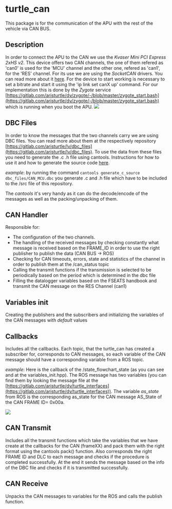 # turtle_can

This package is for the communication of the APU with the rest of the vehicle via CAN BUS.

## Description 

In order to connect the APU to the CAN we use the *Kvaser Mini PCI Express 2xHS v2*. This device offers two CAN channels, the one of them refered as 'can0' is used for the 'MCU' channel and the other one, refered as 'can1', for the 'RES' channel. For its use we are using the *SocketCAN* drivers. You can read more about it [here](https://docs.kernel.org/networking/can.html). For the device to start working is necessary to set a bitrate and start it using the 'ip link set canX up' command. For our implementation this is done by the *Zygote* service [https://gitlab.com/aristurtle/dv/zygote/-/blob/master/zygote_start.bash](https://gitlab.com/aristurtle/dv/zygote/-/blob/master/zygote_start.bash) which is running when you boot the APU. 
![](https://i.imgur.com/ZPAo0p2.png)

## DBC Files

In order to know the messages that the two channels carry we are using DBC files. You can read more about them at the respectively  repository [https://gitlab.com/aristurtle/lv/dbc_files](https://gitlab.com/aristurtle/lv/dbc_files). To use the data from these files you need to generate the .c .h file using cantools. Ιnstructions for how to use it and how to generate the source code [here](https://cantools.readthedocs.io/en/latest/). 

*example*: by running the command `cantools generate_c_source dbc_files/CAN_MCU.dbc` you generate .c and .h file which have to be included to the /src file of this repository. 

The *cantools* it's very handy as it can do the decode/encode of the messages as well as the packing/unpacking of them.

## CAN Handler

Responsible for:
- The configuration of the two channels.
- The handling of the received messages by checking constantly what message is received based on the FRAME_ID in order to use the right publisher to publish the data (CAN BUS -> ROS)
- Checking for CAN timeouts, errors, state and statistics of the channel in order to publish them at the /can_status topic
- Calling the transmit functions if the transmission is selected to be periodically based on the period which is determined in the dbc file
- Filling the datalogger variables based on the FSEATS handbook and transmit the CAN message on the RES Channel (can1)

## Variables init

Creating the publishers and the subscribers and initializing the variables of the CAN messages with *default* values


## Callbacks

Includes all the callbacks. Each topic, that the turtle_can has created a subscriber for, corresponds to CAN messages, so each variable of the CAN message should have a corresponding variable from a ROS topic. 


*example*: Here is the callback of the /state_flowchart_state (as you can see and at the variables_init.hpp). The ROS message has two variables (you can find them by looking the message file at the [https://gitlab.com/aristurtle/dv/turtle_interfaces](https://gitlab.com/aristurtle/dv/turtle_interfaces)). The variable *as_state* from ROS is the corresponding as_state for the CAN message AS_State of the CAN FRAME ID= 0x00a.

![](https://i.imgur.com/nzUSpHf.png)


## CAN Transmit

Includes all the transmit functions which take the variables that we have create at the callbacks for the CAN (frameXX) and pack them with the right format using the cantools pack() function. Also corresponds the right FRAME ID and DLC to each message and checks if the procedure is completed successfully. At the end it sends the message based on the info of the DBC file and checks if it is transmitted successfully. 

## CAN Receive

Unpacks the CAN messages to variables for the ROS and calls the publish function.
